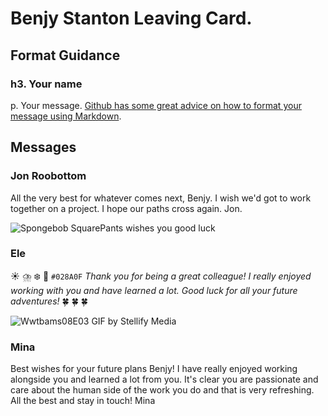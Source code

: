 # Benjy Stanton Leaving Card.

## Format Guidance
### h3. Your name
p. Your message. [Github has some great advice on how to format your message using Markdown](https://docs.github.com/en/get-started/writing-on-github/getting-started-with-writing-and-formatting-on-github/basic-writing-and-formatting-syntax).

## Messages

### Jon Roobottom
All the very best for whatever comes next, Benjy. I wish we'd got to work together on a project. I hope our paths cross again. Jon.

![Spongebob SquarePants wishes you good luck](https://media.giphy.com/media/j1Xyt3DHfJcmk/giphy.gif)

### Ele
:sunny: :cloud_with_lightning_and_rain:	:snowflake: :rainbow:
`#028A0F` *Thank you for being a great colleague! I really enjoyed working with you and have learned a lot. Good luck for all your future adventures!* :four_leaf_clover: :four_leaf_clover: :four_leaf_clover:

![Wwtbams08E03 GIF by Stellify Media](https://media4.giphy.com/media/hsRzOoZ9iEKTjSTTyF/giphy.gif)

### Mina 
Best wishes for your future plans Benjy! I have really enjoyed working alongside you and learned a lot from you. It's clear you are passionate and care about the human side of the work you do and that is very refreshing. All the best and stay in touch! Mina 

